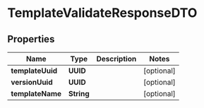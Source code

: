 

# TemplateValidateResponseDTO


## Properties

| Name | Type | Description | Notes |
|------------ | ------------- | ------------- | -------------|
|**templateUuid** | **UUID** |  |  [optional] |
|**versionUuid** | **UUID** |  |  [optional] |
|**templateName** | **String** |  |  [optional] |



